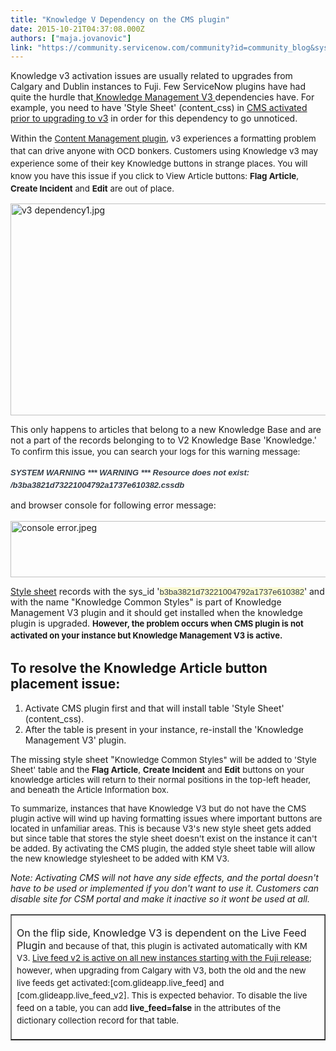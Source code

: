 ```yaml
---
title: "Knowledge V Dependency on the CMS plugin"
date: 2015-10-21T04:37:08.000Z
authors: ["maja.jovanovic"]
link: "https://community.servicenow.com/community?id=community_blog&sys_id=d13daae5dbd0dbc01dcaf3231f961907"
---
```

<p>Knowledge v3 activation issues are usually related to upgrades from Calgary and Dublin instances to Fuji. Few ServiceNow plugins have had quite the hurdle that<a title="ki.servicenow.com/index.php?title=Migrating_to_Knowledge_Management_v3#gsc.tab=0" href="http://wiki.servicenow.com/index.php?title=Migrating_to_Knowledge_Management_v3#gsc.tab=0"> Knowledge Management V3 </a>dependencies have. For example, you need to have 'Style Sheet' (content_css) in <a title="ki.servicenow.com/index.php?title=Content_Management_-_Versions_Prior_to_Fuji#Activating_the_Content_Management_System&gsc.tab=0" href="http://wiki.servicenow.com/index.php?title=Content_Management_-_Versions_Prior_to_Fuji#Activating_the_Content_Management_System&amp;gsc.tab=0">CMS activated prior to upgrading to v3</a> in order for this dependency to go unnoticed.</p><p></p><p>Within the <span style="font-size: 10pt; line-height: 1.5em;"><a title="ki.servicenow.com/index.php?title=Content_Management_Administration#gsc.tab=0" href="http://wiki.servicenow.com/index.php?title=Content_Management_Administration#gsc.tab=0">Content Management plugin</a>, v3 experiences a formatting problem that can drive anyone with OCD bonkers. Customers using Knowledge v3 may experience some of their key Knowledge buttons in strange places. </span><span style="font-size: 10pt; line-height: 1.5em;">You will know you have this issue if you click to View Article buttons: </span><span style="font-size: 10pt; line-height: 1.5em;"><strong>Flag Article</strong>, <strong>Create Incident</strong> and <strong>Edit</strong> are out of place.</span></p><p><img  alt="v3 dependency1.jpg" class="image-5 jive-image" src="e467f37ddb90d3049c9ffb651f96199a.iix" style="width: 620px; height: 339px; display: block; margin-left: auto; margin-right: auto;"/></p><p>This only happens to articles that belong to a new Knowledge Base and are not a part of the records belonging to to V2 Knowledge Base 'Knowledge.' <span style="font-size: 13.3333px; line-height: 1.5em;">To confirm this issue, you can search your logs for this warning message:</span></p><p><span style="color: #343d47; font-family: Arial; font-size: 13px; font-weight: bold; text-align: center; line-height: 1.5em;"><em>SYSTEM WARNING *** WARNING *** Resource does not exist: /b3ba3821d73221004792a1737e610382.cssdb</em></span></p><p>and browser console for following error message:<span style="color: #343d47; font-family: Arial; font-size: 13px; font-weight: bold; text-align: center; line-height: 1.5em;"><em><br/></em></span></p><p><img   alt="console error.jpeg" class="jive-image image-4" src="430cfc82dbdcdfc068c1fb651f9619f3.iix" style="height: 90px; width: 620px; display: block; margin-left: auto; margin-right: auto;"/></p><p><a title="ki.servicenow.com/index.php?title=Styling_in_Content_Management#Style_Sheets" href="http://wiki.servicenow.com/index.php?title=Styling_in_Content_Management#Style_Sheets">Style sheet</a> records with the sys_id '<span style="color: #343d47; font-family: Arial; font-size: 13px; background-color: #fafad2;">b3ba3821d73221004792a1737e610382</span>' and with the name "Knowledge Common Styles" is part of Knowledge Management V3 plugin and it should get installed when the knowledge plugin is upgraded. <span style="font-size: 13px; font-weight: bold; line-height: 1.5em;">However, the problem occurs when CMS plugin is not activated on your instance but Knowledge Management V3 is active.</span></p><p></p><h2>To resolve the Knowledge Article button placement issue:</h2><ol><li>Activate CMS plugin first and that will install table 'Style Sheet' (content_css).</li><li>After the table is present in your instance, re-install the 'Knowledge Management V3' plugin.</li></ol><p>The missing style sheet "<span style="font-size: 13.3333px;">Knowledge Common Styles" will be added to '<span style="font-size: 13.3333px;">Style Sheet' table and the <span style="font-size: 13.3333330154419px;"><strong>Flag Article</strong></span><span style="font-size: 13.3333330154419px;">, </span><span style="font-size: 13.3333330154419px;"><strong>Create Incident</strong></span><span style="font-size: 13.3333330154419px;"> and </span><span style="font-size: 13.3333330154419px;"><strong>Edit</strong></span><span style="font-size: 13.3333330154419px;"> buttons on your knowledge articles will return to their normal positions in the top-left header, and beneath the Article Information box.</span></span></span></p><p></p><p><span style="font-size: 13.3333px;">To summarize, instances that have Knowledge V3 but do not have the CMS plugin active will wind up having formatting issues where important buttons are located in unfamiliar areas. This is because V3's new style sheet gets added but since table that stores the style sheet doesn't exist on the instance it can't be added. By activating the CMS plugin, the added style sheet table will allow the new knowledge stylesheet to be added with KM V3.</span></p><p></p><p style="text-align: left;"><em>Note: Activating CMS will not have any side effects, and the portal doesn't have to be used or implemented if you don't want to use it. Customers can disable site for CSM portal and make it inactive so it wont be used at all. </em></p><p></p><table border="1"><tbody><tr><td><p>On the flip side, Knowledge V3 is dependent on the Live Feed Plugin <span style="font-size: 13.3333330154419px;">and because of that, this plugin is activated automatically with KM V3. </span><span style="font-size: 10pt; line-height: 1.5em;"><a title="ki.servicenow.com/index.php?title=Live_Feed#Fuji" href="http://wiki.servicenow.com/index.php?title=Live_Feed#Fuji">Live feed v2 is active on all new instances starting with the Fuji release</a>; h</span><span style="font-size: 10pt; line-height: 1.5em;">owever, when upgrading from Calgary with V3, both the old and the new live feeds get activated:</span><span style="font-size: 10pt; line-height: 1.5em;">[com.glideapp.live_feed] and [com.glideapp.live_feed_v2]. </span><span style="font-size: 10pt; line-height: 1.5em;">This is expected behavior. </span><span style="font-size: 10pt; line-height: 1.5em;">To disable the live feed on a table, you can add <strong>live_feed=false</strong> in the attributes of the dictionary collection record for that table. </span></p></td></tr></tbody></table>